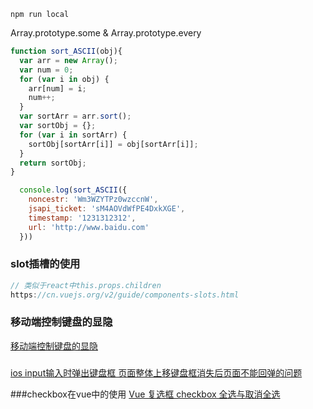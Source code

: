 ```
npm run local
```
Array.prototype.some & Array.prototype.every

```js
function sort_ASCII(obj){
  var arr = new Array();
  var num = 0;
  for (var i in obj) {
    arr[num] = i;
    num++;
  }
  var sortArr = arr.sort();
  var sortObj = {};
  for (var i in sortArr) {
    sortObj[sortArr[i]] = obj[sortArr[i]];
  }
  return sortObj;
}

  console.log(sort_ASCII({
    noncestr: 'Wm3WZYTPz0wzccnW',
    jsapi_ticket: 'sM4AOVdWfPE4DxkXGE',
    timestamp: '1231312312',
    url: 'http://www.baidu.com'
  }))

```

### slot插槽的使用
```js
// 类似于react中this.props.children
https://cn.vuejs.org/v2/guide/components-slots.html
```

### 移动端控制键盘的显隐
[移动端控制键盘的显隐](https://www.cnblogs.com/matthew9298-Begin20160224/p/5951904.html)

###
[ios input输入时弹出键盘框 页面整体上移键盘框消失后页面不能回弹的问题](https://blog.csdn.net/zhangkeke_/article/details/88739521)

###checkbox在vue中的使用
[ Vue 复选框 checkbox 全选与取消全选](https://c.runoob.com/codedemo/3870)
